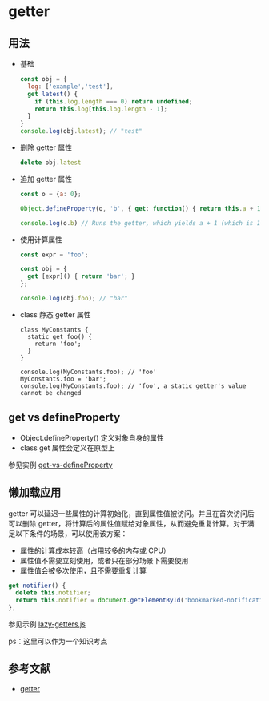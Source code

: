 
# getter

## 用法

- 基础

    ```js
    const obj = {
      log: ['example','test'],
      get latest() {
        if (this.log.length === 0) return undefined;
        return this.log[this.log.length - 1];
      }
    }
    console.log(obj.latest); // "test"
    ``` 

- 删除 getter 属性

    ```js
    delete obj.latest
    ```

- 追加 getter 属性

    ```js
    const o = {a: 0};
    
    Object.defineProperty(o, 'b', { get: function() { return this.a + 1; } });
    
    console.log(o.b) // Runs the getter, which yields a + 1 (which is 1)
    ```

- 使用计算属性

    ```js
    const expr = 'foo';
    
    const obj = {
      get [expr]() { return 'bar'; }
    };
    
    console.log(obj.foo); // "bar"
    ```

- class 静态 getter 属性

    ```
    class MyConstants {
      static get foo() {
        return 'foo';
      }
    }
    
    console.log(MyConstants.foo); // 'foo'
    MyConstants.foo = 'bar';
    console.log(MyConstants.foo); // 'foo', a static getter's value cannot be changed
    ```

## get vs defineProperty

- Object.defineProperty() 定义对象自身的属性
- class get 属性会定义在原型上

参见实例 [get-vs-defineProperty](./examples/getter/get-vs-defineProperty.js)

## 懒加载应用

getter 可以延迟一些属性的计算初始化，直到属性值被访问。并且在首次访问后可以删除 getter，将计算后的属性值赋给对象属性，从而避免重复计算。对于满足以下条件的场景，可以使用该方案：

- 属性的计算成本较高（占用较多的内存或 CPU）
- 属性值不需要立刻使用，或者只在部分场景下需要使用
- 属性值会被多次使用，且不需要重复计算

```js
get notifier() {
  delete this.notifier;
  return this.notifier = document.getElementById('bookmarked-notification-anchor');
},
```

参见示例 [lazy-getters.js](./examples/getter/lazy-getters.js)

ps：这里可以作为一个知识考点


## 参考文献

- [getter](https://developer.mozilla.org/en-US/docs/Web/JavaScript/Reference/Functions/get1)
